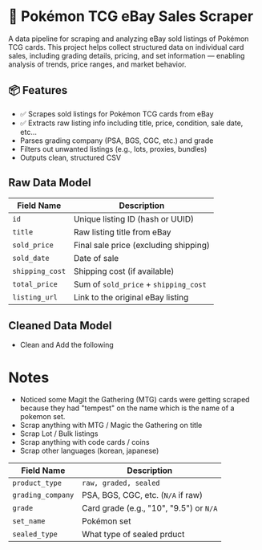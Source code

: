 # 🧾 Pokémon TCG eBay Sales Scraper

A data pipeline for scraping and analyzing eBay sold listings of Pokémon TCG cards. This project helps collect structured data on individual card sales, including grading details, pricing, and set information — enabling analysis of trends, price ranges, and market behavior.

## 📦 Features

- ✅ Scrapes sold listings for Pokémon TCG cards from eBay
- ✅ Extracts raw listing info including title, price, condition, sale date, etc...
-   Parses grading company (PSA, BGS, CGC, etc.) and grade
-   Filters out unwanted listings (e.g., lots, proxies, bundles)
-   Outputs clean, structured CSV

## Raw Data Model

| Field Name       | Description |
|------------------|-----------------------------------------|
| `id`             | Unique listing ID (hash or UUID)        |
| `title`          | Raw listing title from eBay             |
| `sold_price`     | Final sale price (excluding shipping)   |
| `sold_date`      | Date of sale                            |
| `shipping_cost`  | Shipping cost (if available)            |
| `total_price`    | Sum of `sold_price` + `shipping_cost`   |
| `listing_url`    | Link to the original eBay listing       |

## Cleaned Data Model

- Clean and Add the following

# Notes

- Noticed some Magit the Gathering (MTG) cards were getting scraped because they had
"tempest" on the name which is the name of a pokemon set.
- Scrap anything with MTG / Magic the Gathering on title
- Scrap Lot / Bulk listings 
- Scrap anything with code cards / coins
- Scrap other languages (korean, japanese)

| Field Name       | Description |
|------------------|-----------------------------------------|
| `product_type `  | `raw, graded, sealed`                   |
| `grading_company`| PSA, BGS, CGC, etc. (`N/A` if raw)      |
| `grade`          | Card grade (e.g., "10", "9.5") or `N/A` |
| `set_name`       | Pokémon set                             |
|`sealed_type`     | What type of sealed prduct              |        
